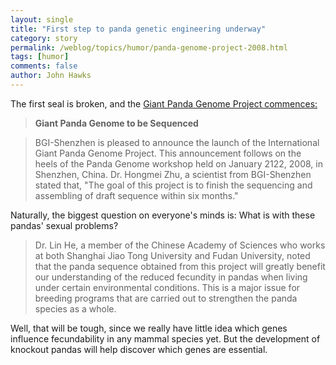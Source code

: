 ```yaml
---
layout: single 
title: "First step to panda genetic engineering underway" 
category: story
permalink: /weblog/topics/humor/panda-genome-project-2008.html
tags: [humor] 
comments: false 
author: John Hawks 
---
```



<p>
The first seal is broken, and the <a href="http://www.genomics.org.cn/bgi_new/shenzhen_english/content_11.htm">Giant Panda Genome Project commences:</a>

<blockquote><b>Giant Panda Genome to be Sequenced</b></blockquote>

<blockquote>BGI-Shenzhen is pleased to announce the launch of the International Giant Panda Genome Project. This announcement follows on the heels of the Panda Genome workshop held on January 2122, 2008, in Shenzhen, China. Dr. Hongmei Zhu, a scientist from BGI-Shenzhen stated that, "The goal of this project is to finish the sequencing and assembling of draft sequence within six months." </blockquote>

<p>
Naturally, the biggest question on everyone's minds is: What is with these pandas' sexual problems?
</p>

<blockquote>Dr. Lin He, a member of the Chinese Academy of Sciences who works at both Shanghai Jiao Tong University and Fudan University, noted that the panda sequence obtained from this project will greatly benefit our understanding of the reduced fecundity in pandas when living under certain environmental conditions. This is a major issue for breeding programs that are carried out to strengthen the panda species as a whole. </blockquote>

<p>
Well, that will be tough, since we really have little idea which genes influence fecundability in any mammal species yet. But the development of knockout pandas will help discover which genes are essential. 
</p>

